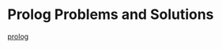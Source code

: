 # Prolog Problems and Solutions

[prolog](http://i3.cpcache.com/product/1157448869/swiprolog_owl_tote_bag.jpg?height=460&width=460&qv=90)

